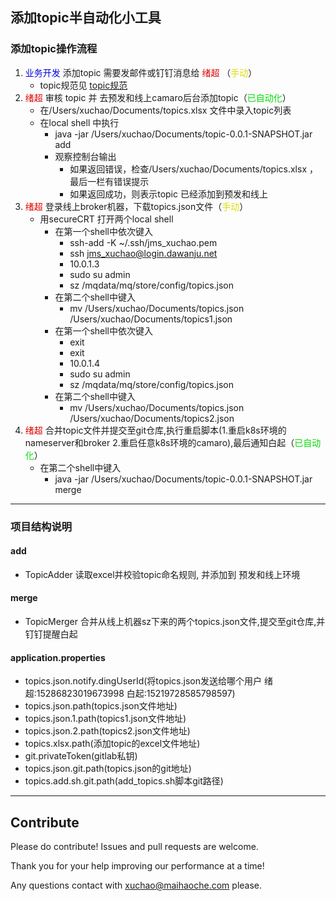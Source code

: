 ## 添加topic半自动化小工具

### 添加topic操作流程

1. <font color="#0000dd">业务开发</font> 添加topic 需要发邮件或钉钉消息给 <font color="#dd0000">绪超</font> （<font color="#dddd00">手动</font>）
   - topic规范见 [topic规范](https://cf.dawanju.net/pages/viewpage.action?pageId=15271227)
2. <font color="#dd0000">绪超</font> 审核 topic 并 去预发和线上camaro后台添加topic（<font color="#00dd00">已自动化</font>）   
   - 在/Users/xuchao/Documents/topics.xlsx 文件中录入topic列表   
   - 在local shell 中执行   
      - java -jar /Users/xuchao/Documents/topic-0.0.1-SNAPSHOT.jar add
      - 观察控制台输出
         - 如果返回错误，检查/Users/xuchao/Documents/topics.xlsx ，最后一栏有错误提示
         - 如果返回成功，则表示topic 已经添加到预发和线上
3. <font color="#dd0000">绪超</font> 登录线上broker机器，下载topics.json文件（<font color="#dddd00">手动</font>）
   - 用secureCRT 打开两个local shell
      - 在第一个shell中依次键入
         - ssh-add -K ~/.ssh/jms_xuchao.pem
         - ssh jms_xuchao@login.dawanju.net
         - 10.0.1.3
         - sudo su admin
         - sz /mqdata/mq/store/config/topics.json
      - 在第二个shell中键入
         - mv /Users/xuchao/Documents/topics.json /Users/xuchao/Documents/topics1.json
      - 在第一个shell中依次键入
         - exit
         - exit
         - 10.0.1.4
         - sudo su admin
         - sz /mqdata/mq/store/config/topics.json
      - 在第二个shell中键入
         - mv /Users/xuchao/Documents/topics.json /Users/xuchao/Documents/topics2.json
4. <font color="#dd0000">绪超</font> 合并topic文件并提交至git仓库,执行重启脚本(1.重启k8s环境的 nameserver和broker 2.重启任意k8s环境的camaro),最后通知白起（<font color="#00dd00">已自动化</font>）
   - 在第二个shell中键入
      - java -jar /Users/xuchao/Documents/topic-0.0.1-SNAPSHOT.jar merge

---
### 项目结构说明

#### add
- TopicAdder 读取excel并校验topic命名规则, 并添加到 预发和线上环境

#### merge
- TopicMerger 合并从线上机器sz下来的两个topics.json文件,提交至git仓库,并钉钉提醒白起

#### application.properties
- topics.json.notify.dingUserId(将topics.json发送给哪个用户 绪超:15286823019673998  白起:15219728585798597)
- topics.json.path(topics.json文件地址)
- topics.json.1.path(topics1.json文件地址)
- topics.json.2.path(topics2.json文件地址)
- topics.xlsx.path(添加topic的excel文件地址)
- git.privateToken(gitlab私钥)
- topics.json.git.path(topics.json的git地址)
- topics.add.sh.git.path(add_topics.sh脚本git路径)
---

## Contribute

Please do contribute! Issues and pull requests are welcome.

Thank you for your help improving our performance at a time!

Any questions contact with xuchao@maihaoche.com please.

